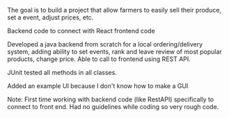 The goal is to build a project that allow farmers to easily sell their produce, set a event, adjust prices, etc.

Backend code to connect with React frontend code

Developed a java backend from scratch for a local ordering/delivery system, adding ability to set events, rank and leave review of most popular products, change price.
Able to call to frontend using REST API.

JUnit tested all methods in all classes.

Added an example UI because I don't know how to make a GUI

Note: First time working with backend code (like RestAPI) specifically to connect to front end. 
Had no guidelines while coding so very rough code.

